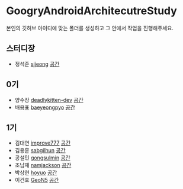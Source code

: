 # GoogryAndroidArchitecutreStudy

본인의 깃허브 아이디에 맞는 폴더를 생성하고 그 안에서 작업을 진행해주세요.

## 스터디장
- 정석준 [sjjeong](https://github.com/sjjeong)
[공간](https://github.com/sjjeong/GoogryAndroidArchitecutreStudy/tree/master/sjjeong)

## 0기
- 양수장 [deadlykitten-dev](https://github.com/deadlykitten-dev)
[공간](https://github.com/sjjeong/GoogryAndroidArchitecutreStudy/tree/master/deadlykitten-dev)
- 배용표 [baeyeongpyo](https://github.com/baeyeongpyo)
[공간](https://github.com/sjjeong/GoogryAndroidArchitecutreStudy/tree/master/baeyeongpyo)

## 1기

- 김대연 [improve777](https://github.com/improve777)
[공간](https://github.com/sjjeong/GoogryAndroidArchitecutreStudy/tree/master/improve777)
- 김용훈 [sabgilhun](https://github.com/sabgilhun)
[공간](https://github.com/sjjeong/GoogryAndroidArchitecutreStudy/tree/master/sabgilhun)
- 공설민 [gongsulmin](https://github.com/GongSulMin?tab=repositories)
[공간](https://github.com/sjjeong/GoogryAndroidArchitecutreStudy/tree/master/gongsulmin)
- 조남재 [namjackson](https://github.com/namjackson)
[공간](https://github.com/sjjeong/GoogryAndroidArchitecutreStudy/tree/master/namjackson)
- 박상현 [hoyuo](https://github.com/hoyuo)
[공간](https://github.com/sjjeong/GoogryAndroidArchitecutreStudy/tree/master/hoyuo)
- 이건호 [GeoN5](https://github.com/GeoN5)
[공간](https://github.com/sjjeong/GoogryAndroidArchitecutreStudy/tree/master/GeoN5)
